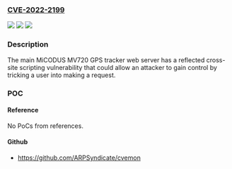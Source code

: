 ### [CVE-2022-2199](https://cve.mitre.org/cgi-bin/cvename.cgi?name=CVE-2022-2199)
![](https://img.shields.io/static/v1?label=Product&message=MV720&color=blue)
![](https://img.shields.io/static/v1?label=Version&message=n%2Fa&color=blue)
![](https://img.shields.io/static/v1?label=Vulnerability&message=CWE-79%20Cross-site%20Scripting&color=brighgreen)

### Description

The main MiCODUS MV720 GPS tracker web server has a reflected cross-site scripting vulnerability that could allow an attacker to gain control by tricking a user into making a request.

### POC

#### Reference
No PoCs from references.

#### Github
- https://github.com/ARPSyndicate/cvemon

